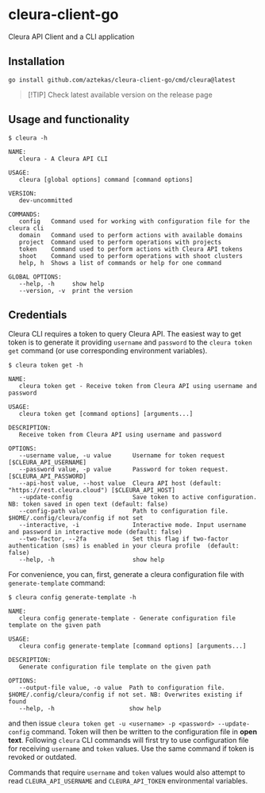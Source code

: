 
# cleura-client-go

Cleura API Client and a CLI application

## Installation

```terminal
go install github.com/aztekas/cleura-client-go/cmd/cleura@latest

```

> [!TIP] Check latest available version on the release page

## Usage and functionality

```shell
$ cleura -h

NAME:
   cleura - A Cleura API CLI

USAGE:
   cleura [global options] command [command options]

VERSION:
   dev-uncommitted

COMMANDS:
   config   Command used for working with configuration file for the cleura cli
   domain   Command used to perform actions with available domains
   project  Command used to perform operations with projects
   token    Command used to perform actions with Cleura API tokens
   shoot    Command used to perform operations with shoot clusters
   help, h  Shows a list of commands or help for one command

GLOBAL OPTIONS:
   --help, -h     show help
   --version, -v  print the version
```

## Credentials

Cleura CLI requires a token to query Cleura API. The easiest way to get token is to generate it providing `username` and `password` to the `cleura token get` command (or use corresponding environment variables).

```shell
$ cleura token get -h

NAME:
   cleura token get - Receive token from Cleura API using username and password

USAGE:
   cleura token get [command options] [arguments...]

DESCRIPTION:
   Receive token from Cleura API using username and password

OPTIONS:
   --username value, -u value      Username for token request [$CLEURA_API_USERNAME]
   --password value, -p value      Password for token request. [$CLEURA_API_PASSWORD]
   --api-host value, --host value  Cleura API host (default: "https://rest.cleura.cloud") [$CLEURA_API_HOST]
   --update-config                 Save token to active configuration. NB: token saved in open text (default: false)
   --config-path value             Path to configuration file. $HOME/.config/cleura/config if not set
   --interactive, -i               Interactive mode. Input username and password in interactive mode (default: false)
   --two-factor, --2fa             Set this flag if two-factor authentication (sms) is enabled in your cleura profile  (default: false)
   --help, -h                      show help
```

For convenience, you can, first,  generate a cleura configuration file with `generate-template` command:

```shell
$ cleura config generate-template -h

NAME:
   cleura config generate-template - Generate configuration file template on the given path

USAGE:
   cleura config generate-template [command options] [arguments...]

DESCRIPTION:
   Generate configuration file template on the given path

OPTIONS:
   --output-file value, -o value  Path to configuration file. $HOME/.config/cleura/config if not set. NB: Overwrites existing if found
   --help, -h                     show help
```

and then issue `cleura token get -u <username> -p <password> --update-config` command. Token will then be written to the configuration file in **open text**. Following `cleura` CLI commands will first try to use configuration file for receiving `username` and `token` values. Use the same command if token is revoked or outdated.

Commands that require `username` and `token` values would also attempt to read `CLEURA_API_USERNAME` and `CLEURA_API_TOKEN` environmental variables.
